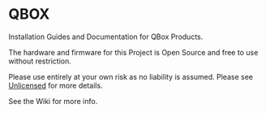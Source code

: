 # QBOX
 Installation Guides and Documentation for QBox Products.

The hardware and firmware for this Project is Open Source and free to use without restriction. 

Please use entirely at your own risk as no liability is assumed. Please see [Unlicensed](https://choosealicense.com/licenses/unlicense/) for more details.

See the Wiki for more info.
